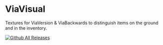# ViaVisual
Textures for ViaVersion &amp; ViaBackwards to distinguish items on the ground and in the inventory.

[![Github All Releases](https://img.shields.io/github/downloads/Teddy563/ViaVisual/total.svg)]()
